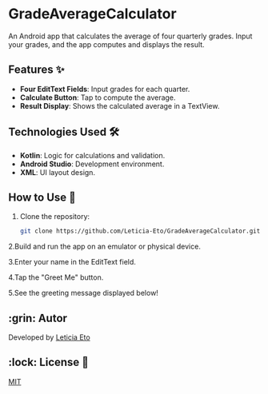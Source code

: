 # GradeAverageCalculator

An Android app that calculates the average of four quarterly grades. Input your grades, and the app computes and displays the result.


## Features ✨
- **Four EditText Fields**: Input grades for each quarter.
- **Calculate Button**: Tap to compute the average.
- **Result Display**: Shows the calculated average in a TextView.

## Technologies Used 🛠️
- **Kotlin**: Logic for calculations and validation.
- **Android Studio**: Development environment.
- **XML**: UI layout design.

## How to Use 🚀
1. Clone the repository:
   ```bash
   git clone https://github.com/Leticia-Eto/GradeAverageCalculator.git

2.Build and run the app on an emulator or physical device.

3.Enter your name in the EditText field.

4.Tap the "Greet Me" button.

5.See the greeting message displayed below!

<h2 id=author>:grin: Autor</h2>

Developed by <a href="www.linkedin.com/in/leticia-eto-filo-candido-a05068304" target="_blank">Leticia Eto</a>

<h2 id=licence>:lock: License 📄</h2>
<a href="[https://github.com/Leticia-Eto/csharp-unit-test-programada-mente/blob/main/LICENSE](https://github.com/Leticia-Eto/GradeAverageCalculator/blob/main/LICENSE)" target="_blank">MIT</a>

